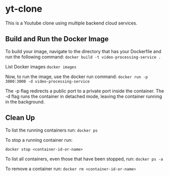 # yt-clone
This is a Youtube clone using multiple backend cloud services.

## Build and Run the Docker Image
To build your image, navigate to the directory that has your Dockerfile and run the following command:
`docker build -t video-processing-service .`

List Docker images
`docker images`

Now, to run the image, use the docker run command:
`docker run -p 3000:3000 -d video-processing-service`

The -p flag redirects a public port to a private port inside the container.
The -d flag runs the container in detached mode, leaving the container running in the background.

## Clean Up
To list the running containers run:
`docker ps`

To stop a running container run:

`docker stop <container-id-or-name>`

To list all containers, even those that have been stopped, run:
`docker ps -a`

To remove a container run:
`docker rm <container-id-or-name>`